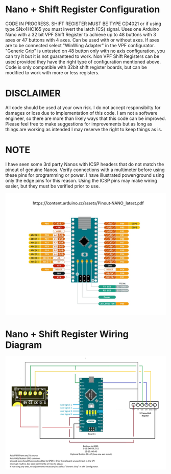 # Nano + Shift Register Configuration
CODE IN PROGRESS. SHIFT REGISTER MUST BE TYPE CD4021 or if using type SNx4HC165 you must invert the latch (CS) signal.
Uses one Arduino Nano with a 32 bit VPF Shift Register to achieve up to 48 buttons with 3 axes or 47 buttons with 4 axes. Can be used with or without axes. If axes are to be connected select "WinWing Adapter" in the VPF configurator. "Generic Grip" is untested on 48 button only with no axis configuration, you can try it but it is not guaranteed to work. Non VPF Shift Registers can be used provided they have the right type of configuration mentioned above. Code is only compatible with 32bit shift register boards, but can be modified to work with more or less registers.  

# DISCLAIMER
All code should be used at your own risk. I do not accept responsibilty for damages or loss due to implementation of this code. I am not a software engineer, so there are more than likely ways that this code can be improved. Please feel free to make suggestions for improvements but as long as things are working as intended I may reserve the right to keep things as is.

# NOTE
I have seen some 3rd party Nanos with ICSP headers that do not match the pinout of genuine Nanos. Verify connections with a multimeter before using these pins for programming or power. I have illustrated power/ground using only the edge pins for this reason. Using the ICSP pins may make wiring easier, but they must be verified prior to use. 

![image](../images/GenuineNanoPinout.jpg)

# Nano + Shift Register Wiring Diagram
![image](../images/NanoSRWiringDiagram.jpg)

